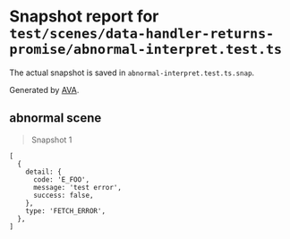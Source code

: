 # Snapshot report for `test/scenes/data-handler-returns-promise/abnormal-interpret.test.ts`

The actual snapshot is saved in `abnormal-interpret.test.ts.snap`.

Generated by [AVA](https://avajs.dev).

## abnormal scene

> Snapshot 1

    [
      {
        detail: {
          code: 'E_FOO',
          message: 'test error',
          success: false,
        },
        type: 'FETCH_ERROR',
      },
    ]
